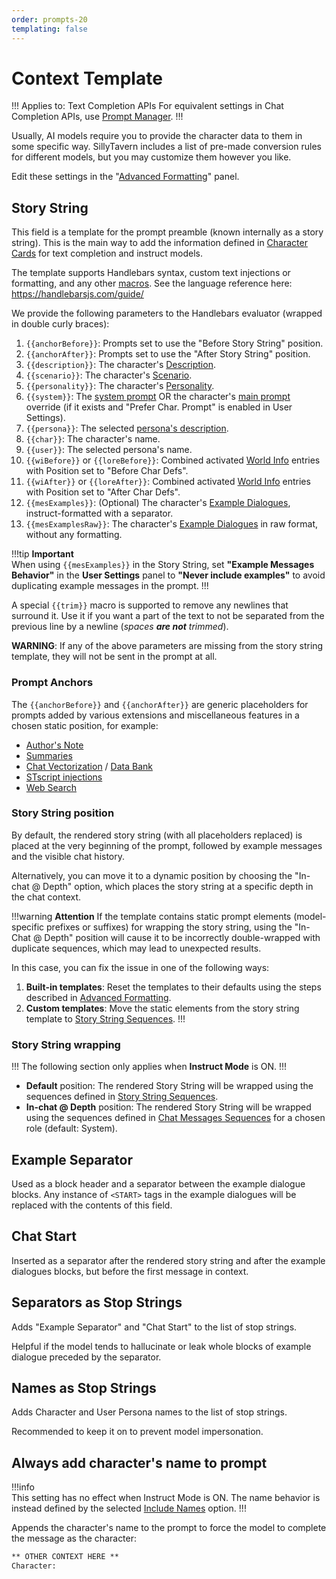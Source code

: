 ```yaml
---
order: prompts-20
templating: false
---
```


# Context Template

!!! Applies to: Text Completion APIs
For equivalent settings in Chat Completion APIs, use [Prompt Manager](prompt-manager.md).
!!!

Usually, AI models require you to provide the character data to them in some specific way. SillyTavern includes a list of pre-made conversion rules for different models, but you may customize them however you like.

Edit these settings in the "[Advanced Formatting](advancedformatting.md)" panel.

## Story String

This field is a template for the prompt preamble (known internally as a story string). This is the main way to add the information defined in [Character Cards](/Usage/Characters/index.md) for text completion and instruct models.

The template supports Handlebars syntax, custom text injections or formatting, and any other [macros](/Usage/Characters/macros.md). See the language reference here: <https://handlebarsjs.com/guide/>

We provide the following parameters to the Handlebars evaluator (wrapped in double curly braces):

1. `{{anchorBefore}}`: Prompts set to use the "Before Story String" position.
2. `{{anchorAfter}}`: Prompts set to use the "After Story String" position.
3. `{{description}}`: The character's [Description](/Usage/Characters/characterdesign.md#character-description).
4. `{{scenario}}`: The character's [Scenario](/Usage/Characters/characterdesign.md#scenario).
5. `{{personality}}`: The character's [Personality](/Usage/Characters/characterdesign.md#personality-summary).
6. `{{system}}`: The [system prompt](advancedformatting.md#system-prompt) OR the character's [main prompt](/Usage/Characters/characterdesign.md#prompt-overrides) override (if it exists and "Prefer Char. Prompt" is enabled in User Settings).
7. `{{persona}}`: The selected [persona's description](/Usage/personas.md#persona-description).
8. `{{char}}`: The character's name.
9. `{{user}}`: The selected persona's name.
10. `{{wiBefore}}` or `{{loreBefore}}`: Combined activated [World Info](/Usage/worldinfo.md) entries with Position set to "Before Char Defs".
11. `{{wiAfter}}` or `{{loreAfter}}`: Combined activated [World Info](/Usage/worldinfo.md) entries with Position set to "After Char Defs".
12. `{{mesExamples}}`: (Optional) The character's [Example Dialogues](/Usage/Characters/characterdesign.md#examples-of-dialogue), instruct-formatted with a separator.
13. `{{mesExamplesRaw}}`: The character's [Example Dialogues](/Usage/Characters/characterdesign.md#examples-of-dialogue) in raw format, without any formatting.

!!!tip **Important**  
When using `{{mesExamples}}` in the Story String, set **"Example Messages Behavior"** in the **<i class="fa-solid fa-user-cog"></i> User Settings** panel to **"Never include examples"** to avoid duplicating example messages in the prompt.
!!!

A special `{{trim}}` macro is supported to remove any newlines that surround it. Use it if you want a part of the text to not be separated from the previous line by a newline (_spaces **are not** trimmed_).

**WARNING**: If any of the above parameters are missing from the story string template, they will not be sent in the prompt at all.

### Prompt Anchors

The `{{anchorBefore}}` and `{{anchorAfter}}` are generic placeholders for prompts added by various extensions and miscellaneous features in a chosen static position, for example:

* [Author's Note](/Usage/Characters/Author's-Note.md)
* [Summaries](/extensions/Summarize.md)
* [Chat Vectorization](/extensions/Chat-vectorization.md) / [Data Bank](/Usage/Characters/data-bank.md)
* [STscript injections](/For_Contributors/st-script.md#prompt-injections)
* [Web Search](/extensions/WebSearch.md)

### Story String position

By default, the rendered story string (with all placeholders replaced) is placed at the very beginning of the prompt, followed by example messages and the visible chat history.

Alternatively, you can move it to a dynamic position by choosing the "In-chat @ Depth" option, which places the story string at a specific depth in the chat context.

!!!warning **Attention**
If the template contains static prompt elements (model-specific prefixes or suffixes) for wrapping the story string, using the "In-Chat @ Depth" position will cause it to be incorrectly double-wrapped with duplicate sequences, which may lead to unexpected results.

In this case, you can fix the issue in one of the following ways:

1. **Built-in templates**: Reset the templates to their defaults using the steps described in [Advanced Formatting](/Usage/Prompts/advancedformatting.md#resetting-templates).
2. **Custom templates**: Move the static elements from the story string template to [Story String Sequences](/Usage/Prompts/instructmode.md#sequences-story-string-wrapping).
!!!

### Story String wrapping

!!!
The following section only applies when **Instruct Mode** is ON.
!!!

* **Default** position: The rendered Story String will be wrapped using the sequences defined in [Story String Sequences](/Usage/Prompts/instructmode.md#sequences-story-string-wrapping).
* **In-chat @ Depth** position: The rendered Story String will be wrapped using the sequences defined in [Chat Messages Sequences](/Usage/Prompts/instructmode.md#sequences-chat-messages-wrapping) for a chosen role (default: System).

## Example Separator

Used as a block header and a separator between the example dialogue blocks. Any instance of `<START>` tags in the example dialogues will be replaced with the contents of this field.

## Chat Start

Inserted as a separator after the rendered story string and after the example dialogues blocks, but before the first message in context.

## Separators as Stop Strings

Adds "Example Separator" and "Chat Start" to the list of stop strings.

Helpful if the model tends to hallucinate or leak whole blocks of example dialogue preceded by the separator.

## Names as Stop Strings

Adds Character and User Persona names to the list of stop strings.

Recommended to keep it on to prevent model impersonation.

## Always add character's name to prompt

!!!info  
This setting has no effect when Instruct Mode is ON. The name behavior is instead defined by the selected [Include Names](/Usage/Prompts/instructmode.md#include-names) option.
!!!

Appends the character's name to the prompt to force the model to complete the message as the character:

```txt
** OTHER CONTEXT HERE **
Character:
```
